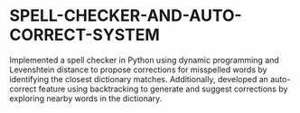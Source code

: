 # SPELL-CHECKER-AND-AUTO-CORRECT-SYSTEM
Implemented a spell checker in Python using dynamic programming and Levenshtein distance to propose corrections for misspelled words by identifying the closest dictionary matches. Additionally, developed an auto-correct feature using backtracking to generate and suggest corrections by exploring nearby words in the dictionary.
